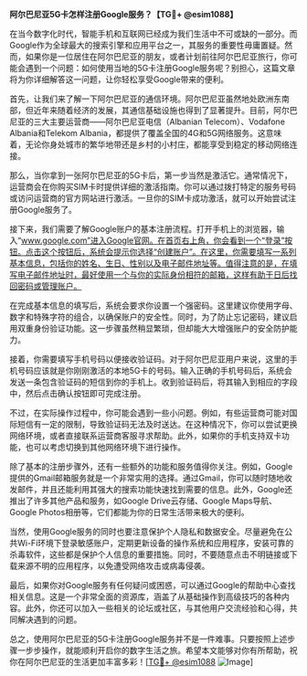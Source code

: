 **阿尔巴尼亚5G卡怎样注册Google服务？【TG💪+ @esim1088】**

在当今数字化时代，智能手机和互联网已经成为我们生活中不可或缺的一部分。而Google作为全球最大的搜索引擎和应用平台之一，其服务的重要性毋庸置疑。然而，如果你是一位居住在阿尔巴尼亚的朋友，或者计划前往阿尔巴尼亚旅行，你可能会遇到一个问题：如何使用当地的5G卡注册Google服务呢？别担心，这篇文章将为你详细解答这一问题，让你轻松享受Google带来的便利。

首先，让我们来了解一下阿尔巴尼亚的通信环境。阿尔巴尼亚虽然地处欧洲东南部，但近年来随着经济的发展，其通信基础设施也得到了显著提升。目前，阿尔巴尼亚的三大主要运营商——阿尔巴尼亚电信（Albanian Telecom）、Vodafone Albania和Telekom Albania，都提供了覆盖全国的4G和5G网络服务。这意味着，无论你身处城市的繁华地带还是乡村的小村庄，都能享受到稳定的移动网络连接。

那么，当你拿到一张阿尔巴尼亚的5G卡后，第一步当然是激活它。通常情况下，运营商会在你购买SIM卡时提供详细的激活指南。你可以通过拨打特定的服务号码或访问运营商的官方网站进行激活。一旦你的SIM卡成功激活，就可以开始尝试注册Google服务了。

接下来，我们需要了解Google账户的基本注册流程。打开手机上的浏览器，输入“www.google.com”进入Google官网。在首页右上角，你会看到一个“登录”按钮。点击这个按钮后，系统会提示你选择“创建账户”。在这里，你需要填写一系列基本信息，包括你的姓名、生日、性别以及电子邮件地址等。值得注意的是，在填写电子邮件地址时，最好使用一个与你的实际身份相符的邮箱，这样有助于日后找回密码或管理账户。

在完成基本信息的填写后，系统会要求你设置一个强密码。这里建议你使用字母、数字和特殊字符的组合，以确保账户的安全性。同时，为了防止忘记密码，建议启用双重身份验证功能。这一步骤虽然稍显繁琐，但却能大大增强账户的安全防护能力。

接着，你需要填写手机号码以便接收验证码。对于阿尔巴尼亚用户来说，这里的手机号码应该就是你刚刚激活的本地5G卡的号码。输入正确的手机号码后，系统会发送一条包含验证码的短信到你的手机上。收到验证码后，将其输入到相应的字段中，然后点击确认按钮即可完成注册。

不过，在实际操作过程中，你可能会遇到一些小问题。例如，有些运营商可能对国际短信有一定的限制，导致验证码无法及时送达。在这种情况下，你可以尝试更换网络环境，或者直接联系运营商客服寻求帮助。此外，如果你的手机支持双卡功能，也可以考虑切换到其他网络环境下进行操作。

除了基本的注册步骤外，还有一些额外的功能和服务值得你关注。例如，Google提供的Gmail邮箱服务就是一个非常实用的选择。通过Gmail，你可以随时随地收发邮件，并且还能利用其强大的搜索功能快速找到需要的信息。此外，Google还推出了许多其他产品和服务，如Google Drive云存储、Google Maps导航、Google Photos相册等，它们都能为你的日常生活带来极大的便利。

当然，使用Google服务的同时也要注意保护个人隐私和数据安全。尽量避免在公共Wi-Fi环境下登录敏感账户，定期更新设备的操作系统和应用程序，安装可靠的杀毒软件，这些都是保护个人信息的重要措施。同时，不要随意点击不明链接或下载来源不明的应用程序，以免遭受网络攻击或病毒侵袭。

最后，如果你对Google服务有任何疑问或困惑，可以通过Google的帮助中心查找相关信息。这是一个非常全面的资源库，涵盖了从基础操作到高级技巧的各种内容。此外，你还可以加入一些相关的论坛或社区，与其他用户交流经验和心得，共同解决遇到的问题。

总之，使用阿尔巴尼亚的5G卡注册Google服务并不是一件难事。只要按照上述步骤一步步操作，就能顺利开启你的数字生活之旅。希望本文能够对你有所帮助，祝你在阿尔巴尼亚的生活更加丰富多彩！[[TG💪+ @esim1088](https://t.me/s/esim1088) ![Image](https://i.postimg.cc/4NQfJmqS/Snipaste-2025-05-13-00-14-12.png)]